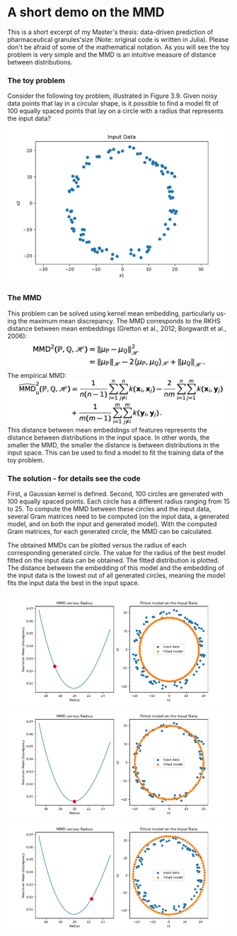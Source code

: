 # A short demo on the MMD

This is a short excerpt of my Master's thesis: data-driven prediction of pharmaceutical granules'size (Note: original code is written in Julia). Please don't be afraid of some of the mathematical notation. As you will see the toy problem is very simple and the MMD is an intuitive measure of distance between distributions.

### The toy problem
Consider the following toy problem, illustrated in Figure 3.9. Given noisy data points that lay in a circular shape, is it possible to find a model fit of 100 equally spaced points that lay on a circle with a radius that represents the input data?
![Input data](figures/Input_Data.png)
### The MMD
This problem can be solved using kernel mean embedding, particularly us- ing the maximum mean discrepancy. The MMD corresponds to the RKHS distance between mean embeddings (Gretton et al., 2012; Borgwardt et al., 2006):
![MMD](figures/MMD.png)
The empirical MMD:
![Empirical_MMD](figures/Empirical_MMD.png)
This distance between mean embeddings of features represents the distance between distributions in the input space. In other words, the smaller the MMD, the smaller the distance is between distributions in the input space. This can be used to find a model to fit the training data of the toy problem.
### The solution - for details see the code
First, a Gaussian kernel is defined. Second, 100 circles are generated with 100 equally spaced points. Each circle has a different radius ranging from 15 to 25. To compute the MMD between these circles and the input data, several Gram matrices need to be computed (on the input data, a generated model, and on both the input and generated model). With the computed Gram matrices, for each generated circle, the MMD can be calculated.

The obtained MMDs can be plotted versus the radius of each corresponding generated circle. The value for the radius of the best model fitted on the input data can be obtained. The fitted distribution is plotted. The distance between the embedding of this model and the embedding of the input data is the lowest out of all generated circles, meaning the model fits the input data the best in the input space.

![output_figure_22](figures/output_figure_22.png)
![output_figure_49](figures/output_figure_49.png)
![output_figure_73](figures/output_figure_73.png)
